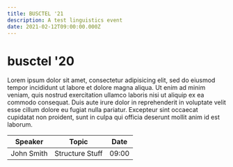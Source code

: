 ```yaml
---
title: BUSCTEL '21
description: A test linguistics event
date: 2021-02-12T09:00:00.000Z
---
```


# busctel '20

Lorem ipsum dolor sit amet, consectetur adipisicing elit, sed do eiusmod
tempor incididunt ut labore et dolore magna aliqua. Ut enim ad minim veniam,
quis nostrud exercitation ullamco laboris nisi ut aliquip ex ea commodo
consequat. Duis aute irure dolor in reprehenderit in voluptate velit esse
cillum dolore eu fugiat nulla pariatur. Excepteur sint occaecat cupidatat non
proident, sunt in culpa qui officia deserunt mollit anim id est laborum.

| Speaker       | Topic             | Date  |
| ---           | ---               | ---   |
| John Smith    | Structure Stuff   | 09:00 |
